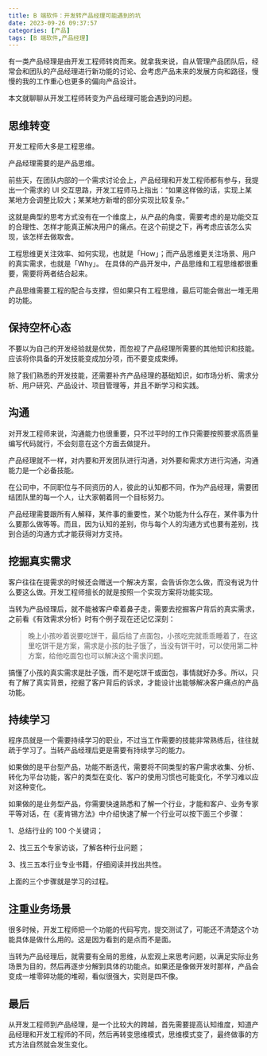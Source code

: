 ```yaml
---
title: B 端软件：开发转产品经理可能遇到的坑
date: 2023-09-26 09:37:57
categories: [产品]
tags: [B 端软件,产品经理]
---
```


有一类产品经理是由开发工程师转岗而来。就拿我来说，自从管理产品团队后，经常会和团队的产品经理进行新功能的讨论、会考虑产品未来的发展方向和路径，慢慢的我的工作重心也更多的偏向产品设计。

<!--more-->

本文就聊聊从开发工程师转变为产品经理可能会遇到的问题。

## 思维转变

开发工程师大多是工程思维。

产品经理需要的是产品思维。

前些天，在团队内部的一个需求讨论会上，产品经理和开发工程师都有参与，我提出一个需求的 UI  交互思路，开发工程师马上指出：“如果这样做的话，实现上某某地方会调整比较大；某某地方新增的部分实现比较复杂。” 

这就是典型的思考方式没有在一个维度上，从产品的角度，需要考虑的是功能交互的合理性、怎样才能真正解决用户的痛点。在这个前提之下，再考虑应该怎么实现，该怎样去做取舍。

工程思维更关注效率、如何实现，也就是「How」；而产品思维更关注场景、用户的真实需求，也就是「Why」。 在具体的产品开发中，产品思维和工程思维都很重要，需要将两者结合起来。

产品思维需要工程的配合与支撑，但如果只有工程思维，最后可能会做出一堆无用的功能。

## 保持空杯心态

不要以为自己的开发经验就是优势，而忽视了产品经理所需要的其他知识和技能。应该将你具备的开发技能变成加分项，而不要变成束缚。

除了我们熟悉的开发技能，还需要补齐产品经理的基础知识，如市场分析、需求分析、用户研究、产品设计、项目管理等，并且不断学习和实践。

## 沟通

对开发工程师来说，沟通能力也很重要，只不过平时的工作只需要按照要求高质量编写代码就行，不会刻意在这个方面去做提升。

产品经理就不一样，对内要和开发团队进行沟通，对外要和需求方进行沟通，沟通能力是一个必备技能。

在公司中，不同职位与不同资历的人，彼此的认知都不同，作为产品经理，需要团结团队里的每一个人，让大家朝着同一个目标努力。

产品经理需要跟所有人解释，某件事的重要性，某个功能为什么存在，某件事为什么要那么做等等。而且，因为认知的差别，你与每个人的沟通方式也要有差别，找到合适的沟通方式才能获得对方支持。

## 挖掘真实需求

客户往往在提需求的时候还会赠送一个解决方案，会告诉你怎么做，而没有说为什么要这么做。开发工程师擅长的就是按照一个实现方案将功能实现。

当转为产品经理后，就不能被客户牵着鼻子走，需要去挖掘客户背后的真实需求，之前看《有效需求分析》时有个例子现在还记忆深刻：

> 晚上小孩吵着说要吃饼干，最后给了点面包，小孩吃完就乖乖睡着了，在这里吃饼干是方案，需求是小孩的肚子饿了，当没有饼干时，可以使用第二种方案，给他吃面包也可以解决这个需求问题。

搞懂了小孩的真实需求是肚子饿，而不是吃饼干或面包，事情就好办多。所以，只有了解了真实背景，挖掘了客户背后的诉求，才能设计出能够解决客户痛点的产品功能。

## 持续学习

程序员就是一个需要持续学习的职业，不过当工作需要的技能非常熟练后，往往就疏于学习了。当转产品经理后更是需要有持续学习的能力。

如果做的是平台型产品，功能不断迭代，需要将不同类型的客户需求收集、分析、转化为平台功能，客户的类型在变化、客户的使用习惯也可能变化，不学习难以应对这种变化。

如果做的是业务型产品，你需要快速熟悉和了解一个行业，才能和客户、业务专家平等对话，在《麦肯锡方法》中介绍快速了解一个行业可以按下面三个步骤：

1、总结行业的 100 个关键词；

2、找三五个专家访谈，了解各种行业问题；

3、找三五本行业专业书籍，仔细阅读并找出共性。

上面的三个步骤就是学习的过程。

## 注重业务场景

很多时候，开发工程师把一个功能的代码写完，提交测试了，可能还不清楚这个功能具体是做什么用的。这是因为看到的是点而不是面。

当转为产品经理后，就需要有全局的思维，从宏观上来思考问题，以满足实际业务场景为目的，然后再逐步分解到具体的功能点。如果还是像做开发时那样，产品会变成一堆零碎功能的堆砌，看似很强大，实则是四不像。

## 最后

从开发工程师到产品经理，是一个比较大的跨越，首先需要提高认知维度，知道产品经理和开发工程师的不同，然后再转变思维模式，思维模式变了，最终做事的方式方法自然就会发生变化。

